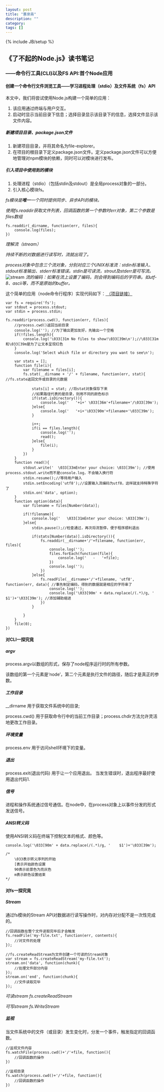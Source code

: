 ```yaml
---
layout: post
title: "蕙泉斋"
description: ""
category: 
tags: []
---
```

{% include JB/setup %}

## 《了不起的Node.js》读书笔记
###  ——命令行工具(CLI)以及FS API:首个Node应用


#### 创建一个命令行文件浏览工具——学习进程处理（stdio）及文件系统（fs）API

本文中，我们将尝试使用Node.js构建一个简单的应用：

1. 该应用通过终端与用户交互。
2. 启动时显示当前目录下信息；选择目录显示该目录下的信息，选择文件显示该文件内容。

##### 新建项目目录、package.json文件
1. 新建项目目录，并将其命名为file-explorer。
2. 在项目的根目录下定义package.json文件。定义package.json文件可以方便地管理对npm模块的依赖，同时可以对模块进行发布。

##### 引入项目中使用到的模块
1. 处理进程（stdio）（包括stdin及stdout）是全局process对象的一部分。
2. 引入核心模块fs。

*fs模块是**唯一**一个同时提供同步、异步API的模块。*

*使用fs.readdir获取文件列表，回调函数的第一个参数时err对象，第二个参数是files数组*

	fs.readdir(_dirname, function(err, files){
		console.log(files);
	})

*理解流（stream）*

*持续不断的对数据进行读写时，流就出现了。*  

*process对象中包含三个流对象，分别对应三个UNIX标准流：stdin标准输入、stdout标准输出、stderr标准错误。stdin是可读流，strout及stderr是可写流。*
![stream](http://o7bm68198.bkt.clouddn.com/stream.png)
*流的编码：如果在流上设置了编码，则会得到编码后的字符串。如utf-8、ascii等，而不是原始的buffer。*

这个简单的应用（node命令行程序）实现代码如下：[ （项目链接）](https://github.com/congtou221/file-explorer "file-explorer")

	var fs = require('fs');
	var stdout = process.stdout;
	var stdin = process.stdin;

	fs.readdir(process.cwd(), function(err, files){
		//process.cwd()返回当前目录
		console.log(''); //为了输出更加友好，先输出一个空格
		if(!files.length){
			console.log('\033[31m No files to show!\033[39m\n');//\033[31m和\033[39m是为了让文本呈现红色
		}
		console.log('Select which file or directory you want to see\n');

		var stats = [];
		function file(i){
			var filename = files[i];
			fs.stat(__dirname + '/' + filename, function(err, stat){ //fs.state返回文件或目录的元数据

				stats[i] = stat; //将stat对象保存下来
				//如果路径代表的是目录，则用不同的颜色标示
				if(stat.isDirectory()){
					console.log('	'+i+' \033[36m'+filename+'/\033[39m');
				}else{
					console.log('	'+i+'\033[90m'+filename+'\033[39m');
				}

				i++;
				if(i == files.length){
					console.log('');
					read();
				}else{
					file(i);
				}
			})
		}
		function read(){
			stdout.write('	\033[33mEnter your choice: \033[39m'); //使用process.stdout.write而不是console.log，不会输入换行符
			stdin.resume();//等待用户输入
			stdin.setEncoding('utf8');//设置输入流编码为utf8，这样就支持特殊字符了	
			stdin.on('data', option);	
		}
		function option(data){
			var filename = files[Number(data)];

			if(!filename){
				console.log('	\033[31mEnter your choice: \033[39m');
			}else{
				stdin.pause();//检查通过，再次将流暂停，便于程序顺利退出

				if(stats[Number(data)].isDirectory()){
					fs.readdir(__dirname+'/'+filename, function(err, files){
						console.log('');
						files.forEach(function(file){
							console.log('	-	'+file);
						})
						console.log('');
					})
				}else{
					fs.readFile(__dirname+'/'+filename, 'utf8', function(err, data){ //事先制定编码，得到的数据就是相应的字符串了
						console.log('');
						console.log('\033[90m' + data.replace(/(.*)/g, '	$1')+'\033[39m'); //添加辅助缩进
					})				
				}

			}
		}
		file(0);
	})


####  对CLI一探究竟
##### argv
process.argv以数组的形式，保存了node程序运行时的所有参数。

该数组的第一个元素是‘node’，第二个元素是执行文件的路径，随后才是真正的参数。
##### 工作目录
__dirname 用于获取文件系统中的目录;

process.cwd() 用于获取命令行中的当前工作目录；process.chdir方法允许灵活地更改工作目录。
##### 环境变量
process.env 用于访问shell环境下的变量。
##### 退出
process.exit(退出代码)  用于让一个应用退出。 
当发生错误时，退出程序最好使用退出代码1.
##### 信号
进程和操作系统通过信号通信。在node中，在process对象上以事件分发的形式发送信号。
##### ANSI转义码
使用ANSI转义码在终端下控制文本的格式、颜色等。
	
	console.log('\033[90m' + data.replace(/(.*)/g, '	$1')+'\033[39m');
	
	/*
		\033表示转义序列的开始
		[表示开始颜色设置
		90表示前景色为亮灰色
		m表示颜色设置结束
	*/
#### 对fs一探究竟
##### Stream
通过fs模块的Stream API对数据进行读写操作时，对内存对分配不是一次性完成的。

	//回调函数在整个文件读取完毕后才会触发
	fs.readFile('my-file.txt', function(err, contents){
		//对文件的处理
	});	
	
	//fs.createReadStream为文件创建一个可读的Stream对象
	var stream = fs.createReadStream('my-file.txt');
	stream.on('data', function(chunk){
		//处理文件部分内容
	});
	stream.on('end', function(chunk){
		//文件读取完毕
	});
*可读stream fs.createReadStream*

*可写stream fs.WriteStream*

##### 监视
当文件系统中的文件（或目录）发生变化时，分发一个事件，触发指定的回调函数。
	
	//监视文件内容
	fs.watchFile(process.cwd()+'/'+file, function(){
		//回调函数的操作
	})
	
	//监视目录
	fs.watch(process.cwd()+'/'+file, function(){
		//回调函数的操作
	})